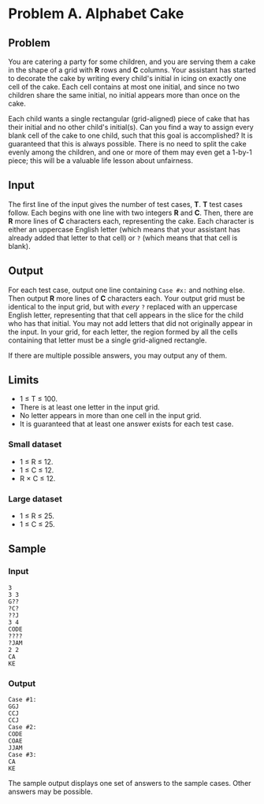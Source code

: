 # Problem A. Alphabet Cake
## Problem
You are catering a party for some children, and you are serving them a cake in the shape of a grid with **R** rows and **C** columns. Your assistant has started to decorate the cake by writing every child's initial in icing on exactly one cell of the cake. Each cell contains at most one initial, and since no two children share the same initial, no initial appears more than once on the cake.

Each child wants a single rectangular (grid-aligned) piece of cake that has their initial and no other child's initial(s). Can you find a way to assign every blank cell of the cake to one child, such that this goal is accomplished? It is guaranteed that this is always possible. There is no need to split the cake evenly among the children, and one or more of them may even get a 1-by-1 piece; this will be a valuable life lesson about unfairness.

## Input
The first line of the input gives the number of test cases, **T**. **T** test cases follow. Each begins with one line with two integers **R** and **C**. Then, there are **R** more lines of **C** characters each, representing the cake. Each character is either an uppercase English letter (which means that your assistant has already added that letter to that cell) or `?` (which means that that cell is blank).

## Output
For each test case, output one line containing `Case #x:` and nothing else. Then output **R** more lines of **C** characters each. Your output grid must be identical to the input grid, but with *every* `?` replaced with an uppercase English letter, representing that that cell appears in the slice for the child who has that initial. You may not add letters that did not originally appear in the input. In your grid, for each letter, the region formed by all the cells containing that letter must be a single grid-aligned rectangle.

If there are multiple possible answers, you may output any of them.

## Limits
- 1 ≤ T ≤ 100.
- There is at least one letter in the input grid.
- No letter appears in more than one cell in the input grid.
- It is guaranteed that at least one answer exists for each test case.

### Small dataset
- 1 ≤ R ≤ 12.
- 1 ≤ C ≤ 12.
- R × C ≤ 12.

### Large dataset
- 1 ≤ R ≤ 25.
- 1 ≤ C ≤ 25.

## Sample

### Input
```
3
3 3
G??
?C?
??J
3 4
CODE
????
?JAM
2 2
CA
KE
```

### Output
```
Case #1:
GGJ
CCJ
CCJ
Case #2:
CODE
COAE
JJAM
Case #3:
CA
KE
```

The sample output displays one set of answers to the sample cases. Other answers may be possible.
